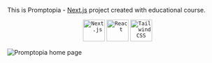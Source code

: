 This is Promptopia - [Next.js](https://nextjs.org/) project created with educational course.

<div align="center">
<code><img width="50" src="https://github.com/marwin1991/profile-technology-icons/assets/136815194/5f8c622c-c217-4649-b0a9-7e0ee24bd704" alt="Next.js" title="Next.js"/></code>
  <code><img width="50" src="https://user-images.githubusercontent.com/25181517/183897015-94a058a6-b86e-4e42-a37f-bf92061753e5.png" alt="React" title="React"/></code>
	<code><img width="50" src="https://user-images.githubusercontent.com/25181517/202896760-337261ed-ee92-4979-84c4-d4b829c7355d.png" alt="Tailwind CSS" title="Tailwind CSS"/></code>

</div>
<p>
  <img src="https://res.cloudinary.com/dvkutwyno/image/upload/v1700498867/samples/Promptopia_bzeot8.png" max-width="600" alt="Promptopia home page">
</p>
